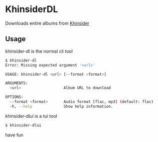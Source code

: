# KhinsiderDL
Downloads entire albums from [Khinsider](http://downloads.khinsider.com/)

## Usage
khinsider-dl is the normal cli tool
```sh
$ khinsider-dl
Error: Missing expected argument '<url>'

USAGE: khinsider-dl <url> [--format <format>]

ARGUMENTS:
  <url>                   Album URL to download

OPTIONS:
  --format <format>       Audio format [flac, mp3] (default: flac)
  -h, --help              Show help information.
```

khinsider-dlui is a tui tool
```sh
$ khinsider-dlui
```

have fun
